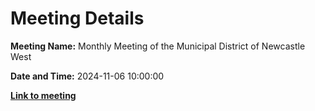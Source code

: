 # Meeting Details

**Meeting Name:** Monthly Meeting of the Municipal District of Newcastle West

**Date and Time:** 2024-11-06 10:00:00

**<a href="https://www.limerick.ie/council/whats-on/monthly-meeting-of-the-municipal-district-of-newcastle-west-18" target="_blank">Link to meeting</a>**
